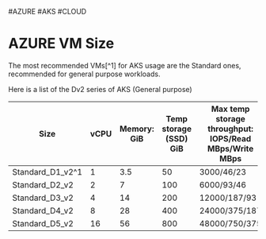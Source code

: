 #AZURE  #AKS #CLOUD 

# AZURE VM Size

The most recommended VMs[^1] for AKS usage are the Standard ones, recommended for general purpose workloads. 

Here is a list of the Dv2 series of AKS (General purpose)

| Size              | vCPU | Memory: GiB | Temp storage (SSD) GiB | Max temp storage throughput: IOPS/Read MBps/Write MBps | Max data disks | Throughput: IOPS | Max NICs | Expected network bandwidth (Mbps) |
| ----------------- | ---- | ----------- | ---------------------- | ------------------------------------------------------ | -------------- | ---------------- | -------- | --------------------------------- |
| Standard_D1_v2\^1 | 1    | 3.5         | 50                     | 3000/46/23                                             | 4              | 4x500            | 2        | 750                               |
| Standard_D2_v2    | 2    | 7           | 100                    | 6000/93/46                                             | 8              | 8x500            | 2        | 1500                              |
| Standard_D3_v2    | 4    | 14          | 200                    | 12000/187/93                                           | 16             | 16x500           | 4        | 3000                              |
| Standard_D4_v2    | 8    | 28          | 400                    | 24000/375/187                                          | 32             | 32x500           | 8        | 6000                              |
| Standard_D5_v2    | 16   | 56          | 800                    | 48000/750/375                                          | 64             | 64x500           | 8        | 12000                             |
